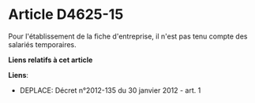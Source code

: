 # Article D4625-15

Pour l'établissement de la fiche d'entreprise, il n'est pas tenu compte des salariés temporaires.

**Liens relatifs à cet article**

**Liens**:

  - DEPLACE: Décret n°2012-135 du 30 janvier 2012 - art. 1
